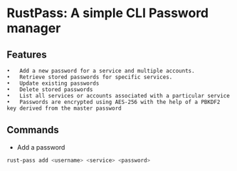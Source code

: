 # RustPass: A simple CLI Password manager

## Features

	•	Add a new password for a service and multiple accounts.
	•	Retrieve stored passwords for specific services.
	•	Update existing passwords
	•	Delete stored passwords
	•	List all services or accounts associated with a particular service
	•	Passwords are encrypted using AES-256 with the help of a PBKDF2 key derived from the master password 

## Commands 
- Add a password 
```bash
rust-pass add <username> <service> <password> 
```

